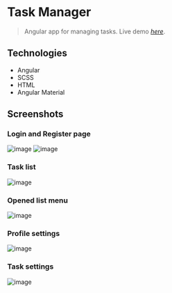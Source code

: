 # Task Manager
> Angular app for managing tasks. 
> Live demo [_here_](https://angular-task-man.netlify.app/).

## Technologies
- Angular
- SCSS
- HTML
- Angular Material


## Screenshots
### Login and Register page
![image](https://user-images.githubusercontent.com/89572059/220311050-970e8328-4022-45ab-9c87-cd44c46d452b.png)
![image](https://user-images.githubusercontent.com/89572059/220311128-0fae922d-3393-4b97-80e2-42714f8ad917.png)
### Task list
![image](https://user-images.githubusercontent.com/89572059/220312409-5e446065-e33d-4587-9d79-38fb67366f74.png)

### Opened list menu
![image](https://user-images.githubusercontent.com/89572059/220311634-20618033-35bb-486b-b16f-4f6977d841b1.png)
### Profile settings
![image](https://user-images.githubusercontent.com/89572059/220313282-0d13a503-0b62-4ebc-95a5-db2e8dd9c04f.png)
### Task settings
![image](https://user-images.githubusercontent.com/89572059/220314631-8ed68f44-8d69-4113-b045-29ab4d289caa.png)




